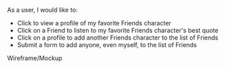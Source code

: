 

As a user, I would like to:
- Click to view a profile of my favorite Friends character
- Click on a Friend to listen to my favorite Friends character's best quote
- Click on a profile to add another Friends character to the list of Friends
- Submit a form to add anyone, even myself, to the list of Friends

Wireframe/Mockup 